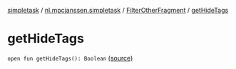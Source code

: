 [simpletask](../../index.md) / [nl.mpcjanssen.simpletask](../index.md) / [FilterOtherFragment](index.md) / [getHideTags](.)

# getHideTags

`open fun getHideTags(): Boolean` [(source)](https://github.com/mpcjanssen/simpletask-android/blob/master/src/main/java/nl/mpcjanssen/simpletask/FilterOtherFragment.java#L127)